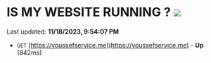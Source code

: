 # IS MY WEBSITE RUNNING ? [![](https://img.shields.io/static/v1?label=Sponsor&message=%E2%9D%A4&logo=GitHub&color=%23fe8e86)](https://github.com/sponsors/<username>)

Last updated: **11/18/2023, 9:54:07 PM**

- `GET` [https://youssefservice.me](https://youssefservice.me) - **Up** (842ms)
